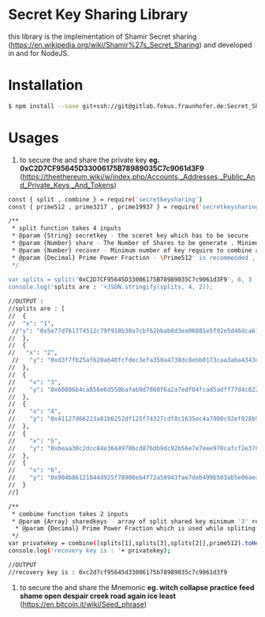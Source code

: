 # Secret Key Sharing Library

this library is the implementation of Shamir Secret sharing (https://en.wikipedia.org/wiki/Shamir%27s_Secret_Sharing) and developed in and for NodeJS.
# Installation

```sh
$ npm install --save git+ssh://git@gitlab.fokus.fraunhofer.de:Secret_Sharing/library.git
```
# Usages
1. to secure the and share the private key 
**eg. 0xC2D7CF95645D33006175B78989035C7c9061d3F9**
(https://theethereum.wiki/w/index.php/Accounts,_Addresses,_Public_And_Private_Keys,_And_Tokens)

```sh
const { split , combine } = require('secretkeysharing')
const { prime512 , prime3217 , prime19937 } = require('secretkeysharing')

/**
 * split function takes 4 inputs 
 * @param {String} secretkey - the sceret key which has to be secure 
 * @param {Number} share - The Number of Shares to be generate . Minimum '3' is required
 * @param {Number} recover - Minimum number of key require to combine and recover the secret key Minimum '3' is required
 * @param {Decimal} Prime Power Fraction - \Prime512' is recommended , in case of Extra long strings other fractions can be used
 */
 
var splits = split('0xC2D7CF95645D33006175B78989035C7c9061d3F9', 6, 3 , prime512 );
console.log('splits are : '+JSON.stringify(splits, 4, 2));
```

```sh
//OUTPUT : 
//splits are : [
//  {
//  "x": "1",
 //"y": "0x5e77d761774512c79f918b30a7cbf62bbab8d3ea06881e5f92e5d46dca61569fdab0c95114d9bf44d6b1cb4f2b4dfafb883bdbd72db31acb565948778ee47291"
//  },
//  {
//   "x": "2",
 //   "y": "0xd3f7fb25af620a640fcfdec3efa350a4738dc8ebb0173caa3aba4343d7592c122563ddb8cb8207c4542c1cce7e7e85c5ff1cbd8c985ce2182525a04b2bdba099"
//  },
//  {
//    "x": "3",
//    "y": "0x60806b4ca856e6d550bafab9d7860f6a2a7edf04fcad5adff77d4c8226e78056e0193d3723f8d97e786ef47ebc696ff4c8ffd820a1730d6ff56863f767475e12"
//  },
//  {
//    "x": "4",
//    "y": "0x41127d66223a81b6252df125f74327cdf8c1635ec4a7900c92ef028b90c536e0ad0e7cc1e3e3473437a525fe50eb987e5e52b9348f59cd2c721937c4127aafb"
//  },
//  {
//    "x": "5",
//    "y": "0xbeaa30c2dcc84e3644978bcd876db9dc92b56e7e7eee970cafcf2e378dc7a557a58add77ba5218a2b54e3671f86e627f55ccb7e48ee490409a512ed9b97c8753"
//  },
//  {
//    "x": "6",
//    "y": "0x904b86121844d925f78900eb4f72a58943fae7deb499b503ab5e06aea5197613b0471e39f834860ccdeaa0b4f6886adb18b67d14733fe7b96ef7360fd045f31c"
//  }
//]
```

```sh
/**
 * combime function takes 2 inputs 
 * @param {Array} sharedkeys - array of split shared key minimum '3' required
  * @param {Decimal} Prime Power Fraction which is used while spliting the keys
 */
var privatekey = combine([splits[1],splits[3],splits[2]],prime512).toHex();
console.log('recovery key is : '+ privatekey);
```

```sh
//OUTPUT
//recovery key is : 0xc2d7cf95645d33006175b78989035c7c9061d3f9
```


1. to secure the and share the Mnemonic
**eg. witch collapse practice feed shame open despair creek road again ice least**
(https://en.bitcoin.it/wiki/Seed_phrase)
